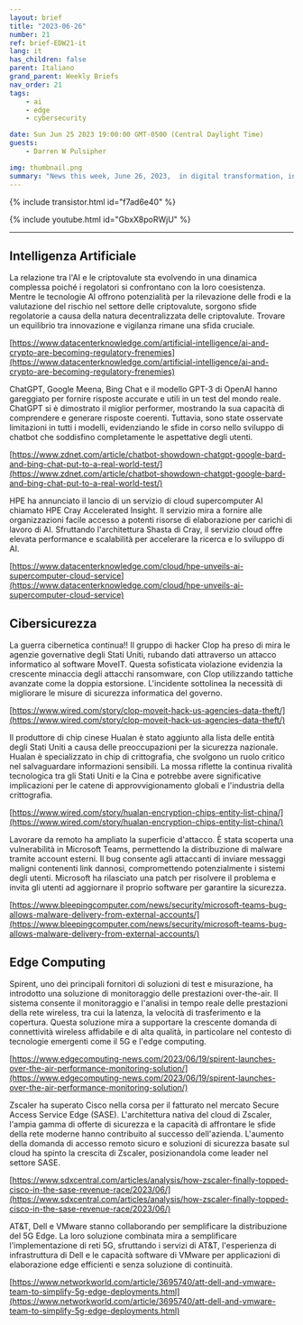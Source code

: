 ```yaml
---
layout: brief
title: "2023-06-26"
number: 21
ref: brief-EDW21-it
lang: it
has_children: false
parent: Italiano
grand_parent: Weekly Briefs
nav_order: 21
tags:
    - ai
    - edge
    - cybersecurity

date: Sun Jun 25 2023 19:00:00 GMT-0500 (Central Daylight Time)
guests:
    - Darren W Pulsipher

img: thumbnail.png
summary: "News this week, June 26, 2023,  in digital transformation, including increased attacks in the cyber war, everyone jumping onto the generative AI bandwagon, and virtualized radio area networks."
---
```


{% include transistor.html id="f7ad6e40" %}



{% include youtube.html id="GbxX8poRWjU" %}

---

## Intelligenza Artificiale

La relazione tra l'AI e le criptovalute sta evolvendo in una dinamica complessa poiché i regolatori si confrontano con la loro coesistenza. Mentre le tecnologie AI offrono potenzialità per la rilevazione delle frodi e la valutazione del rischio nel settore delle criptovalute, sorgono sfide regolatorie a causa della natura decentralizzata delle criptovalute. Trovare un equilibrio tra innovazione e vigilanza rimane una sfida cruciale.

[https://www.datacenterknowledge.com/artificial-intelligence/ai-and-crypto-are-becoming-regulatory-frenemies](https://www.datacenterknowledge.com/artificial-intelligence/ai-and-crypto-are-becoming-regulatory-frenemies)

ChatGPT, Google Meena, Bing Chat e il modello GPT-3 di OpenAI hanno gareggiato per fornire risposte accurate e utili in un test del mondo reale. ChatGPT si è dimostrato il miglior performer, mostrando la sua capacità di comprendere e generare risposte coerenti. Tuttavia, sono state osservate limitazioni in tutti i modelli, evidenziando le sfide in corso nello sviluppo di chatbot che soddisfino completamente le aspettative degli utenti.

[https://www.zdnet.com/article/chatbot-showdown-chatgpt-google-bard-and-bing-chat-put-to-a-real-world-test/](https://www.zdnet.com/article/chatbot-showdown-chatgpt-google-bard-and-bing-chat-put-to-a-real-world-test/)

HPE ha annunciato il lancio di un servizio di cloud supercomputer AI chiamato HPE Cray Accelerated Insight. Il servizio mira a fornire alle organizzazioni facile accesso a potenti risorse di elaborazione per carichi di lavoro di AI. Sfruttando l'architettura Shasta di Cray, il servizio cloud offre elevata performance e scalabilità per accelerare la ricerca e lo sviluppo di AI.

[https://www.datacenterknowledge.com/cloud/hpe-unveils-ai-supercomputer-cloud-service](https://www.datacenterknowledge.com/cloud/hpe-unveils-ai-supercomputer-cloud-service)

## Cibersicurezza

La guerra cibernetica continua!! Il gruppo di hacker Clop ha preso di mira le agenzie governative degli Stati Uniti, rubando dati attraverso un attacco informatico al software MoveIT. Questa sofisticata violazione evidenzia la crescente minaccia degli attacchi ransomware, con Clop utilizzando tattiche avanzate come la doppia estorsione. L'incidente sottolinea la necessità di migliorare le misure di sicurezza informatica del governo.

[https://www.wired.com/story/clop-moveit-hack-us-agencies-data-theft/](https://www.wired.com/story/clop-moveit-hack-us-agencies-data-theft/)

Il produttore di chip cinese Hualan è stato aggiunto alla lista delle entità degli Stati Uniti a causa delle preoccupazioni per la sicurezza nazionale. Hualan è specializzato in chip di crittografia, che svolgono un ruolo critico nel salvaguardare informazioni sensibili. La mossa riflette la continua rivalità tecnologica tra gli Stati Uniti e la Cina e potrebbe avere significative implicazioni per le catene di approvvigionamento globali e l'industria della crittografia.

[https://www.wired.com/story/hualan-encryption-chips-entity-list-china/](https://www.wired.com/story/hualan-encryption-chips-entity-list-china/)

Lavorare da remoto ha ampliato la superficie d'attacco. È stata scoperta una vulnerabilità in Microsoft Teams, permettendo la distribuzione di malware tramite account esterni. Il bug consente agli attaccanti di inviare messaggi maligni contenenti link dannosi, compromettendo potenzialmente i sistemi degli utenti. Microsoft ha rilasciato una patch per risolvere il problema e invita gli utenti ad aggiornare il proprio software per garantire la sicurezza.

[https://www.bleepingcomputer.com/news/security/microsoft-teams-bug-allows-malware-delivery-from-external-accounts/](https://www.bleepingcomputer.com/news/security/microsoft-teams-bug-allows-malware-delivery-from-external-accounts/)

## Edge Computing

Spirent, uno dei principali fornitori di soluzioni di test e misurazione, ha introdotto una soluzione di monitoraggio delle prestazioni over-the-air. Il sistema consente il monitoraggio e l'analisi in tempo reale delle prestazioni della rete wireless, tra cui la latenza, la velocità di trasferimento e la copertura. Questa soluzione mira a supportare la crescente domanda di connettività wireless affidabile e di alta qualità, in particolare nel contesto di tecnologie emergenti come il 5G e l'edge computing.

[https://www.edgecomputing-news.com/2023/06/19/spirent-launches-over-the-air-performance-monitoring-solution/](https://www.edgecomputing-news.com/2023/06/19/spirent-launches-over-the-air-performance-monitoring-solution/)

Zscaler ha superato Cisco nella corsa per il fatturato nel mercato Secure Access Service Edge (SASE). L'architettura nativa del cloud di Zscaler, l'ampia gamma di offerte di sicurezza e la capacità di affrontare le sfide della rete moderne hanno contribuito al successo dell'azienda. L'aumento della domanda di accesso remoto sicuro e soluzioni di sicurezza basate sul cloud ha spinto la crescita di Zscaler, posizionandola come leader nel settore SASE.

[https://www.sdxcentral.com/articles/analysis/how-zscaler-finally-topped-cisco-in-the-sase-revenue-race/2023/06/](https://www.sdxcentral.com/articles/analysis/how-zscaler-finally-topped-cisco-in-the-sase-revenue-race/2023/06/)

AT&T, Dell e VMware stanno collaborando per semplificare la distribuzione del 5G Edge. La loro soluzione combinata mira a semplificare l'implementazione di reti 5G, sfruttando i servizi di AT&T, l'esperienza di infrastruttura di Dell e le capacità software di VMware per applicazioni di elaborazione edge efficienti e senza soluzione di continuità.

[https://www.networkworld.com/article/3695740/att-dell-and-vmware-team-to-simplify-5g-edge-deployments.html](https://www.networkworld.com/article/3695740/att-dell-and-vmware-team-to-simplify-5g-edge-deployments.html)


